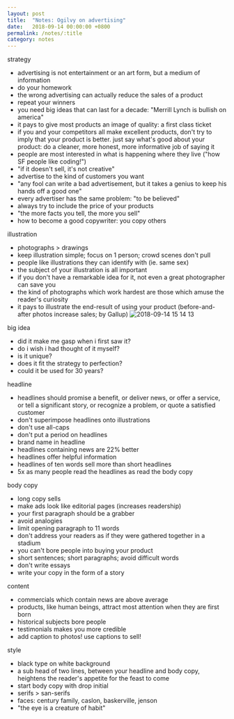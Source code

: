 ```yaml
---
layout: post
title:  "Notes: Ogilvy on advertising"
date:   2018-09-14 00:00:00 +0800
permalink: /notes/:title
category: notes
---
```


strategy
- advertising is not entertainment or an art form, but a medium of information
- do your homework
- the wrong advertising can actually reduce the sales of a product
- repeat your winners
- you need big ideas that can last for a decade: "Merrill Lynch is bullish on america"
- it pays to give most products an image of quality: a first class ticket
- if you and your competitors all make excellent products, don't try to imply that your product is better. just say what's good about your product: do a cleaner, more honest, more informative job of saying it
- people are most interested in what is happening where they live ("how SF people like coding!")
- "if it doesn't sell, it's not creative"
- advertise to the kind of customers you want
- "any fool can write a bad advertisement, but it takes a genius to keep his hands off a good one"
- every advertiser has the same problem: "to be believed"
- always try to include the price of your products
- "the more facts you tell, the more you sell"
- how to become a good copywriter: you copy others

illustration
- photographs > drawings
- keep illustration simple; focus on 1 person; crowd scenes don't pull
- people like illustrations they can identify with (ie. same sex)
- the subject of your illustration is all important
- if you don't have a remarkable idea for it, not even a great photographer can save you
- the kind of photographs which work hardest are those which amuse the reader's curiosity
- it pays to illustrate the end-result of using your product (before-and-after photos increase sales; by Gallup)
![2018-09-14 15 14 13](https://user-images.githubusercontent.com/1697380/45535457-2052b680-b831-11e8-895c-d88ffc252756.png)


big idea
- did it make me gasp when i first saw it?
- do i wish i had thought of it myself?
- is it unique?
- does it fit the strategy to perfection?
- could it be used for 30 years?

headline
- headlines should promise a benefit, or deliver news, or offer a service, or tell a significant story, or recognize a problem, or quote a satisfied customer
- don't superimpose headlines onto illustrations
- don't use all-caps
- don't put a period on headlines
- brand name in headline
- headlines containing news are 22% better
- headlines offer helpful information
- headlines of ten words sell more than short headlines
- 5x as many people read the headlines as read the body copy

body copy
- long copy sells
- make ads look like editorial pages (increases readership)
- your first paragraph should be a grabber
- avoid analogies
- limit opening paragraph to 11 words
- don't address your readers as if they were gathered together in a stadium
- you can't bore people into buying your product
- short sentences; short paragraphs; avoid difficult words
- don't write essays
- write your copy in the form of a story

content
- commercials which contain news are above average
- products, like human beings, attract most attention when they are first born
- historical subjects bore people
- testimonials makes you more credible
- add caption to photos! use captions to sell!

style
- black type on white background
- a sub head of two lines, between your headline and body copy, heightens the reader's appetite for the feast to come
- start body copy with drop initial
- serifs > san-serifs
- faces: century family, caslon, baskerville, jenson
- "the eye is a creature of habit"
